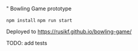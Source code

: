 " Bowling Game prototype

`npm install`
`npm run start`

Deployed to https://rusikf.github.io/bowling-game/

TODO: add tests
